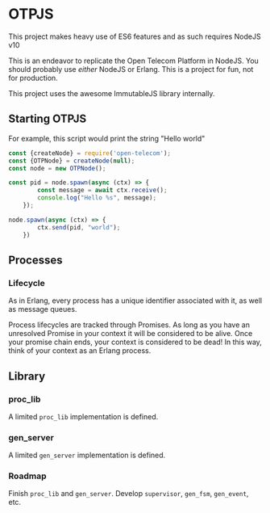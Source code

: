 # OTPJS
This project makes heavy use of ES6 features and as such requires NodeJS v10

This is an endeavor to replicate the Open Telecom Platform in NodeJS. You should
probably use *either* NodeJS or Erlang. This is a project for fun, not for
production.

This project uses the awesome ImmutableJS library internally.

## Starting OTPJS
For example, this script would print the string "Hello world"

```javascript
const {createNode} = require('open-telecom');
const {OTPNode} = createNode(null);
const node = new OTPNode();

const pid = node.spawn(async (ctx) => {
        const message = await ctx.receive();
        console.log("Hello %s", message);
    });

node.spawn(async (ctx) => {
        ctx.send(pid, "world");
    })
```

## Processes
### Lifecycle
As in Erlang, every process has a unique identifier associated with it, as well
as message queues. 

Process lifecycles are tracked through Promises. As long as you have an
unresolved Promise in your context it will be considered to be alive. Once your
promise chain ends, your context is considered to be dead! In this way, think of
your context as an Erlang process.

## Library
### proc_lib
A limited `proc_lib` implementation is defined.

### gen_server
A limited `gen_server` implementation is defined.

### Roadmap
Finish `proc_lib` and `gen_server`. Develop `supervisor`, `gen_fsm`,
`gen_event`, etc.
